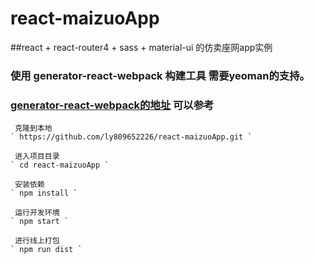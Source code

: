 # react-maizuoApp  
##react + react-router4 + sass + material-ui 的仿卖座网app实例


### 使用 generator-react-webpack 构建工具  需要yeoman的支持。
### [generator-react-webpack的地址](https://github.com/react-webpack-generators/generator-react-webpack) 可以参考


```
 克隆到本地
` https://github.com/ly809652226/react-maizuoApp.git `

 进入项目目录
` cd react-maizuoApp `

 安装依赖
` npm install `

 运行开发环境
` npm start `

 进行线上打包
` npm run dist `

```
